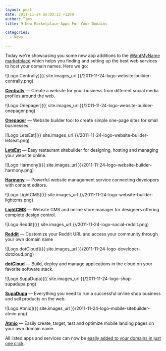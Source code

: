 ```yaml
---
layout: post
date: 2011-11-24 16:03:13 +1200
author: Timo
title: 9 New Marketplace Apps For Your Domains

categories:
  - News

---
```


Today we're showcasing you some new app additions to the [iWantMyName marketplace](https://iwantmyname.com/services) which helps you finding and setting up the best web services to host your domain names. Here we go:

![Logo Centrally]({{ site.images_url }}/2011-11-24-logo-website-builder-centrally.png)

[**Centrally**](https://iwantmyname.com/services/website-builder/centrally-custom-domain) &mdash; Create a website for your business from different social media profiles around the web.

![Logo Onepager]({{ site.images_url }}/2011-11-24-logo-website-builder-onepager.png)

[**Onepager**](https://iwantmyname.com/services/website-builder/onepage-business-websites) &mdash; Website builder tool to create simple one-page sites for small businesses.

![Logo LetsEat]({{ site.images_url }}/2011-11-24-logo-website-builder-letseat.png)

[**LetsEat**](https://iwantmyname.com/services/website-builder/custom-domain-letseatat) &mdash; Easy restaurant sitebuilder for designing, hosting and managing your website online.

![Logo Harmony]({{ site.images_url }}/2011-11-24-logo-website-builder-harmony.png)

[**Harmony**](https://iwantmyname.com/services/website-builder/harmony-custom-domain) &mdash; Powerful website management service connecting developers with content editors.

![Logo LightCMS]({{ site.images_url }}/2011-11-24-logo-website-builder-lightcms.png)

[**LightCMS**](https://iwantmyname.com/services/website-builder/buy-own-domain-lightcms) &mdash; Website CMS and online store manager for designers offering complete design control.

![Logo Reddit]({{ site.images_url }}/2011-11-24-logo-social-reddit.png)

[**Reddit**](https://iwantmyname.com/services/social-network/buy-reddit-domain) &mdash; Customize your Reddit URL and access your community through your own domain name

![Logo dotCloud]({{ site.images_url }}/2011-11-24-logo-developer-dotcloud.png)

[**dotCloud**](https://iwantmyname.com/services/developer/dotcloud-custom-domain) &mdash; Build, deploy and manage applications in the cloud on your favorite software stack.

![Logo SupaDupa]({{ site.images_url }}/2011-11-24-logo-shop-supadupa.png)

[**SupaDupa**](https://iwantmyname.com/services/ecommerce-hosting/supadupa-custom-domain) &mdash; Everything you need to run a successful online shop business and sell products on the web.

![Logo Atmio]({{ site.images_url }}/2011-11-24-logo-mobile-sitebuilder-atmio.png)

[**Atmio**](https://iwantmyname.com/services/mobile/atmio-sitebuilder) &mdash; Easily create, target, test and optimize mobile landing pages on your own domain name.

All listed apps and services can now be [easily added to your domains in just one click](https://iwantmyname.com/services).
